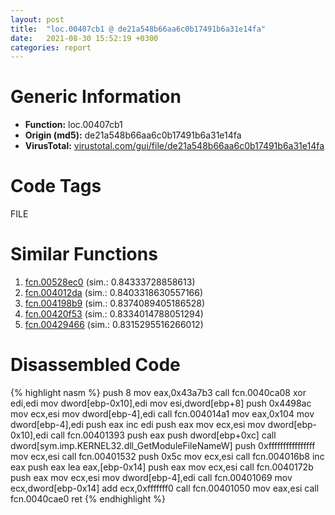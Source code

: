 ```yaml
---
layout: post
title:  "loc.00407cb1 @ de21a548b66aa6c0b17491b6a31e14fa"
date:   2021-08-30 15:52:19 +0300
categories: report
---
```


# Generic Information
- **Function:** loc.00407cb1
- **Origin (md5):** de21a548b66aa6c0b17491b6a31e14fa
- **VirusTotal:** [virustotal.com/gui/file/de21a548b66aa6c0b17491b6a31e14fa][virustotal_ref]

# Code Tags
<span class="tag" id="FILE">FILE</span>


# Similar Functions

1. [fcn.00528ec0][similar_1_ref] (sim.: 0.84333728858613)
2. [fcn.004012da][similar_2_ref] (sim.: 0.8403318630557166)
3. [fcn.004198b9][similar_3_ref] (sim.: 0.8374089405186528)
4. [fcn.00420f53][similar_4_ref] (sim.: 0.8334014788051294)
5. [fcn.00429466][similar_5_ref] (sim.: 0.8315295516266012)


# Disassembled Code

{% highlight nasm %}
push 8
mov eax,0x43a7b3
call fcn.0040ca08
xor edi,edi
mov dword[ebp-0x10],edi
mov esi,dword[ebp+8]
push 0x4498ac
mov ecx,esi
mov dword[ebp-4],edi
call fcn.004014a1
mov eax,0x104
mov dword[ebp-4],edi
push eax
inc edi
push eax
mov ecx,esi
mov dword[ebp-0x10],edi
call fcn.00401393
push eax
push dword[ebp+0xc]
call dword[sym.imp.KERNEL32.dll_GetModuleFileNameW]
push 0xffffffffffffffff
mov ecx,esi
call fcn.00401532
push 0x5c
mov ecx,esi
call fcn.004016b8
inc eax
push eax
lea eax,[ebp-0x14]
push eax
mov ecx,esi
call fcn.0040172b
push eax
mov ecx,esi
mov dword[ebp-4],edi
call fcn.00401069
mov ecx,dword[ebp-0x14]
add ecx,0xfffffff0
call fcn.00401050
mov eax,esi
call fcn.0040cae0
ret 
{% endhighlight %}


[similar_1_ref]: /report/fcn.00528ec0@c60344b51fa39a329b92557d24ff7670
[similar_2_ref]: /report/fcn.004012da@de21a548b66aa6c0b17491b6a31e14fa
[similar_3_ref]: /report/fcn.004198b9@418e0921f3a9bd4f5bc0dcc59623b5a1
[similar_4_ref]: /report/fcn.00420f53@1123b7aa5760238fe93045e585b8234c
[similar_5_ref]: /report/fcn.00429466@7b00dd8f2abf54a73bfb09681334ff78
[virustotal_ref]: https://www.virustotal.com/gui/file/de21a548b66aa6c0b17491b6a31e14fa